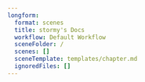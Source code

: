 ```yaml
---
longform:
  format: scenes
  title: stormy's Docs
  workflow: Default Workflow
  sceneFolder: /
  scenes: []
  sceneTemplate: templates/chapter.md
  ignoredFiles: []
---
```

